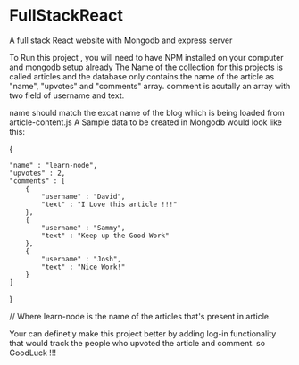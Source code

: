 # FullStackReact
A full stack React website with Mongodb and express server

To Run this project , you will need to have NPM installed on your computer and mongodb setup already
The Name of the collection for this projects is called articles and the database only contains the name of the article as "name", "upvotes" and "comments" array.
comment is acutally an array with two field of username and text.

name should match the excat name of the blog which is being loaded from article-content.js
A Sample data to be created in Mongodb would look like this:

{

	"name" : "learn-node",
	"upvotes" : 2,
	"comments" : [
		{
			"username" : "David",
			"text" : "I Love this article !!!"
		},
		{
			"username" : "Sammy",
			"text" : "Keep up the Good Work"
		},
		{
			"username" : "Josh",
			"text" : "Nice Work!"
		}
	]
}

// Where learn-node is the name of the articles that's present in article. 

Your can definetly make this project better by adding log-in functionality that would track the people who upvoted the article and comment. so GoodLuck !!!
